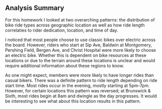 ## Analysis Summary

For this homework I looked at two overarching patterns: the distribution of bike ride types across geographic location as well as how ride length correlaties to rider dedication, location, and time of day.

I noticed that most people choose to use classic bikes over electric across the board. However, riders who start at Sip Ave, Baldwin at Montgomery, Pershing Field, Bergen Ave, and Christ Hospital were more likely to choose an electric bike. Whether this is dependent on bike resources at these locations or due to the terrain around these locations is unclear and would require additional information about these regions to know.

As one might expect, members were more likely to have longer rides than casual bikers. There was a definite pattern to ride length depending on ride start time. Most rides occur in the evening, mostly starting at 5pm-7pm. However, for certain locations this pattern was reversed; at Brunswick & Sixth, most rides begin at 8am and dwingle as the day progresses. It would be interesting to see what about this location results in this pattern.